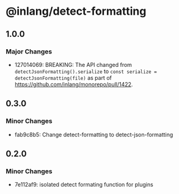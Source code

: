 # @inlang/detect-formatting

## 1.0.0

### Major Changes

- 127014069: BREAKING: The API changed from `detectJsonFormatting().serialize` to `const serialize = detectJsonFormatting(file)` as part of https://github.com/inlang/monorepo/pull/1422.

## 0.3.0

### Minor Changes

- fab9c8b5: Change detect-formatting to detect-json-formatting

## 0.2.0

### Minor Changes

- 7e112af9: isolated detect formating function for plugins
